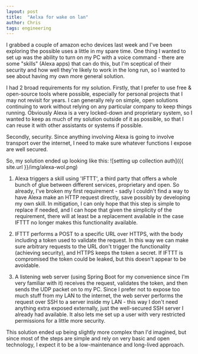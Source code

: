 ```yaml
---
layout: post
title:  "Aelxa for wake on lan"
author: Chris
tags: engineering
---
```

I grabbed a couple of amazon echo devices last week and I've been exploring the possible uses a little in my spare time. One thing I wanted to set up was the ability to turn on my PC with a voice command - there are some "skills" (Alexa apps) that can do this, but I'm sceptical of their security and how well they're likely to work in the long run, so I wanted to see about having my own more general solution.

I had 2 broad requirements for my solution. Firstly, that I prefer to use free & open-source tools where possible, especially for personal projects that I may not revisit for years. I can generally rely on simple, open solutions continuing to work without relying on any particular company to keep things running. Obviously Alexa is a very locked-down and proprietary system, so I wanted to keep as much of my solution outside of it as possible, so that I can reuse it with other assistants or systems if possible.

Secondly, security. Since anything involving Alexa is going to involve transport over the internet, I need to make sure whatever functions I expose are well secured.

So, my solution ended up looking like this:
![setting up collection auth]({{ site.url }}/img/alexa-wol.png)

1. Alexa triggers a skill using 'IFTTT', a third party that offers a whole bunch of glue between different services, proprietary and open. So already, I've broken my first requirement - sadly I couldn't find a way to have Alexa make an HTTP request directly, save possibly by developing my own skill. In mitigation, I can only hope that this step is simple to replace if needed, and I can hope that given the simplicity of the requirement, there will at least be a replacement available in the case IFTTT no longer makes this functionality available.

2. IFTTT performs a POST to a specific URL over HTTPS, with the body including a token used to validate the request. In this way we can make sure arbitrary requests to the URL don't trigger the functionality (achieving security), and HTTPS keeps the token a secret. If IFTTT is compromised the token could be leaked, but this doesn't appear to be avoidable.

3. A listening web server (using Spring Boot for my convenience since I'm very familiar with it) receives the request, validates the token, and then sends the UDP packet on to my PC. Since I prefer not to expose too much stuff from my LAN to the internet, the web server performs the request over SSH to a server inside my LAN - this way I don't need anything extra exposed externally, just the well-secured SSH server I already had available. It also lets me set up a user with very restricted permissions for a little more security.

This solution ended up being slightly more complex than I'd imagined, but since most of the steps are simple and rely on very basic and open technology, I expect it to be a low-maintenance and long-lived approach.
